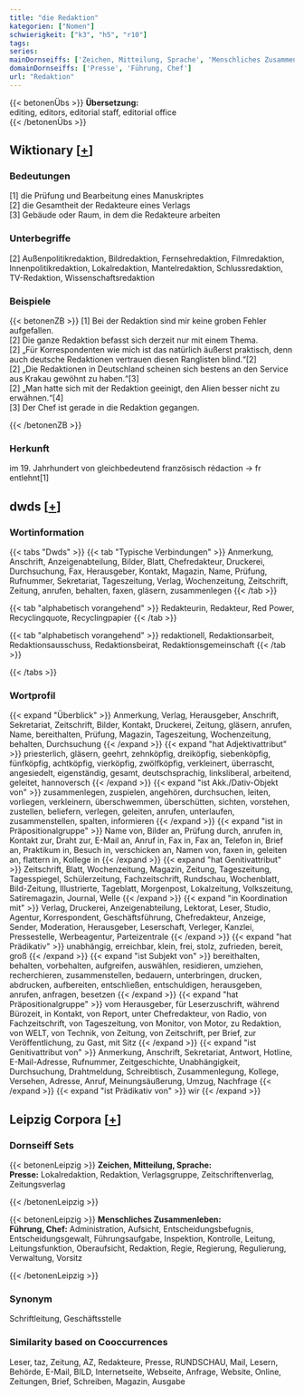 ```yaml
---
title: "die Redaktion"
kategorien: ["Nomen"]
schwierigkeit: ["k3", "h5", "r10"]
tags:
series:
mainDornseiffs: ['Zeichen, Mitteilung, Sprache', 'Menschliches Zusammenleben']
domainDornseiffs: ['Presse', 'Führung, Chef']
url: "Redaktion"
---
```


{{< betonenÜbs >}}
**Übersetzung:**  
editing, editors, editorial staff, editorial office  
{{< /betonenÜbs >}}

## Wiktionary [[+](https://de.wiktionary.org/wiki/Redaktion)]

### Bedeutungen
[1] die Prüfung und Bearbeitung eines Manuskriptes  
[2] die Gesamtheit der Redakteure eines Verlags  
[3] Gebäude oder Raum, in dem die Redakteure arbeiten  

### Unterbegriffe
[2] Außenpolitikredaktion, Bildredaktion, Fernsehredaktion, Filmredaktion, Innenpolitikredaktion, Lokalredaktion, Mantelredaktion, Schlussredaktion, TV-Redaktion, Wissenschaftsredaktion  

### Beispiele
{{< betonenZB >}}
[1] Bei der Redaktion sind mir keine groben Fehler aufgefallen.  
[2] Die ganze Redaktion befasst sich derzeit nur mit einem Thema.  
[2] „Für Korrespondenten wie mich ist das natürlich äußerst praktisch, denn auch deutsche Redaktionen vertrauen diesen Ranglisten blind.“[2]  
[2] „Die Redaktionen in Deutschland scheinen sich bestens an den Service aus Krakau gewöhnt zu haben.“[3]  
[2] „Man hatte sich mit der Redaktion geeinigt, den Alien besser nicht zu erwähnen.“[4]  
[3] Der Chef ist gerade in die Redaktion gegangen.  

{{< /betonenZB >}}
### Herkunft
im 19. Jahrhundert von gleichbedeutend französisch rédaction → fr entlehnt[1]  



## dwds [[+](https://www.dwds.de/wb/Redaktion)]

### Wortinformation
{{< tabs "Dwds" >}}
{{< tab "Typische Verbindungen" >}}
Anmerkung, Anschrift, Anzeigenabteilung, Bilder, Blatt, Chefredakteur, Druckerei, Durchsuchung, Fax, Herausgeber, Kontakt, Magazin, Name, Prüfung, Rufnummer, Sekretariat, Tageszeitung, Verlag, Wochenzeitung, Zeitschrift, Zeitung, anrufen, behalten, faxen, gläsern, zusammenlegen
{{< /tab >}}

{{< tab "alphabetisch vorangehend" >}}
Redakteurin, Redakteur, Red Power, Recyclingquote, Recyclingpapier
{{< /tab >}}

{{< tab "alphabetisch vorangehend" >}}
redaktionell, Redaktionsarbeit, Redaktionsausschuss, Redaktionsbeirat, Redaktionsgemeinschaft
{{< /tab >}}

{{< /tabs >}}

### Wortprofil
{{< expand "Überblick" >}} Anmerkung, Verlag, Herausgeber, Anschrift, Sekretariat, Zeitschrift, Bilder, Kontakt, Druckerei, Zeitung, gläsern, anrufen, Name, bereithalten, Prüfung, Magazin, Tageszeitung, Wochenzeitung, behalten, Durchsuchung {{< /expand >}}
{{< expand "hat Adjektivattribut" >}} priesterlich, gläsern, geehrt, zehnköpfig, dreiköpfig, siebenköpfig, fünfköpfig, achtköpfig, vierköpfig, zwölfköpfig, verkleinert, überrascht, angesiedelt, eigenständig, gesamt, deutschsprachig, linksliberal, arbeitend, geleitet, hannoversch {{< /expand >}}
{{< expand "ist Akk./Dativ-Objekt von" >}} zusammenlegen, zuspielen, angehören, durchsuchen, leiten, vorliegen, verkleinern, überschwemmen, überschütten, sichten, vorstehen, zustellen, beliefern, verlegen, geleiten, anrufen, unterlaufen, zusammenstellen, spalten, informieren {{< /expand >}}
{{< expand "ist in Präpositionalgruppe" >}} Name von, Bilder an, Prüfung durch, anrufen in, Kontakt zur, Draht zur, E-Mail an, Anruf in, Fax in, Fax an, Telefon in, Brief an, Praktikum in, Besuch in, verschicken an, Namen von, faxen in, geleiten an, flattern in, Kollege in {{< /expand >}}
{{< expand "hat Genitivattribut" >}} Zeitschrift, Blatt, Wochenzeitung, Magazin, Zeitung, Tageszeitung, Tagesspiegel, Schülerzeitung, Fachzeitschrift, Rundschau, Wochenblatt, Bild-Zeitung, Illustrierte, Tageblatt, Morgenpost, Lokalzeitung, Volkszeitung, Satiremagazin, Journal, Welle {{< /expand >}}
{{< expand "in Koordination mit" >}} Verlag, Druckerei, Anzeigenabteilung, Lektorat, Leser, Studio, Agentur, Korrespondent, Geschäftsführung, Chefredakteur, Anzeige, Sender, Moderation, Herausgeber, Leserschaft, Verleger, Kanzlei, Pressestelle, Werbeagentur, Parteizentrale {{< /expand >}}
{{< expand "hat Prädikativ" >}} unabhängig, erreichbar, klein, frei, stolz, zufrieden, bereit, groß {{< /expand >}}
{{< expand "ist Subjekt von" >}} bereithalten, behalten, vorbehalten, aufgreifen, auswählen, residieren, umziehen, recherchieren, zusammenstellen, bedauern, unterbringen, drucken, abdrucken, aufbereiten, entschließen, entschuldigen, herausgeben, anrufen, anfragen, besetzen {{< /expand >}}
{{< expand "hat Präpositionalgruppe" >}} vom Herausgeber, für Leserzuschrift, während Bürozeit, in Kontakt, von Report, unter Chefredakteur, von Radio, von Fachzeitschrift, von Tageszeitung, von Monitor, von Motor, zu Redaktion, von WELT, von Technik, von Zeitung, von Zeitschrift, per Brief, zur Veröffentlichung, zu Gast, mit Sitz {{< /expand >}}
{{< expand "ist Genitivattribut von" >}} Anmerkung, Anschrift, Sekretariat, Antwort, Hotline, E-Mail-Adresse, Rufnummer, Zeitgeschichte, Unabhängigkeit, Durchsuchung, Drahtmeldung, Schreibtisch, Zusammenlegung, Kollege, Versehen, Adresse, Anruf, Meinungsäußerung, Umzug, Nachfrage {{< /expand >}}
{{< expand "ist Prädikativ von" >}} wir {{< /expand >}}

## Leipzig Corpora [[+](https://corpora.uni-leipzig.de/en/res?word=Redaktion&corpusId=deu_newscrawl-public_2018)]

### Dornseiff Sets
{{< betonenLeipzig >}}
**Zeichen, Mitteilung, Sprache:**  
**Presse:** Lokalredaktion, Redaktion, Verlagsgruppe, Zeitschriftenverlag, Zeitungsverlag  

{{< /betonenLeipzig >}}


{{< betonenLeipzig >}}
**Menschliches Zusammenleben:**  
**Führung, Chef:** Administration, Aufsicht, Entscheidungsbefugnis, Entscheidungsgewalt, Führungsaufgabe, Inspektion, Kontrolle, Leitung, Leitungsfunktion, Oberaufsicht, Redaktion, Regie, Regierung, Regulierung, Verwaltung, Vorsitz  

{{< /betonenLeipzig >}}

### Synonym
Schriftleitung, Geschäftsstelle


### Similarity based on Cooccurrences
Leser, taz, Zeitung, AZ, Redakteure, Presse, RUNDSCHAU, Mail, Lesern, Behörde, E-Mail, BILD, Internetseite, Webseite, Anfrage, Website, Online, Zeitungen, Brief, Schreiben, Magazin, Ausgabe

